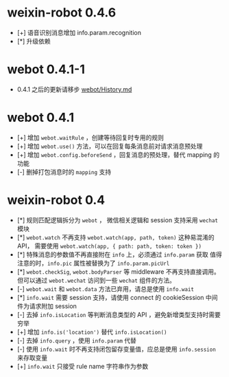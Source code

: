 weixin-robot 0.4.6
==================

- [+] 语音识别消息增加 info.param.recognition 
- [*] 升级依赖


webot 0.4.1-1
===============

- 0.4.1 之后的更新请移步 [webot/History.md](https://github.com/node-webot/webot/blob/master/History.md)

webot 0.4.1
===============

- [+] 增加 `webot.waitRule` ，创建等待回复时专用的规则
- [+] 增加 `webot.use()` 方法，可以在回复每条消息前对请求消息预处理
- [+] 增加 `webot.config.beforeSend` ，回复消息的预处理，替代 mapping 的功能
- [-] 删掉打包消息时的 `mapping` 支持

weixin-robot 0.4
================

- [*] 规则匹配逻辑拆分为 `webot` ， 微信相关逻辑和 session 支持采用 `wechat` 模块
- [*] `webot.watch` 不再支持 `webot.watch(app, path, token)` 这种易混淆的 API，
  需要使用 `webot.watch(app, { path: path, token: token })`
- [*] 特殊消息的参数值不再直接附在 `info` 上，必须通过 `info.param` 获取
  值得注意的时，`info.pic` 属性被替换为了 `info.param.picUrl`
- [*] `webot.checkSig`, `webot.bodyParser` 等 middleware 不再支持直接调用。
  但可以通过 `webot.wechat` 访问到一些 `wechat` 组件的方法。
- [-] `webot.wait` 和 `webot.data` 方法已弃用，请总是使用 `info.wait`
- [*] `info.wait` 需要 session 支持，请使用 connect 的 cookieSession 中间件为请求附加 session
- [-] 去掉 `info.isLocation` 等判断消息类型的 API ，避免新增类型支持时需要穷举
- [+] 增加 `info.is('location')` 替代 `info.isLocation()`
- [-] 去掉 `info.query` ，使用 `info.param` 代替
- [-] 使用 `info.wait` 时不再支持闭包留存变量值，应总是使用 `info.session` 来存取变量
- [+] `info.wait` 只接受 rule name 字符串作为参数
